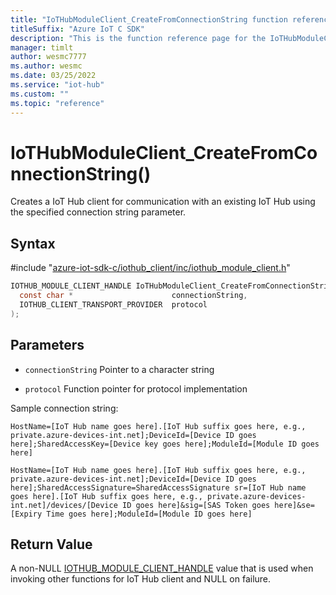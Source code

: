 ```yaml
---                             
title: "IoTHubModuleClient_CreateFromConnectionString function reference | Microsoft Docs" 
titleSuffix: "Azure IoT C SDK"            
description: "This is the function reference page for the IoTHubModuleClient_CreateFromConnectionString() function in the Azure IoT C SDK. This SDK is used with Azure IoT Hub and Azure IoT Hub Device Provisioning Service"            
manager: timlt                 
author: wesmc7777              
ms.author: wesmc               
ms.date: 03/25/2022                    
ms.service: "iot-hub"             
ms.custom: ""                
ms.topic: "reference"        
---                            
```


# IoTHubModuleClient_CreateFromConnectionString()

Creates a IoT Hub client for communication with an existing IoT Hub using the specified connection string parameter.

## Syntax

\#include "[azure-iot-sdk-c/iothub_client/inc/iothub_module_client.h](../iothub-module-client-h.md)"  
```C
IOTHUB_MODULE_CLIENT_HANDLE IoTHubModuleClient_CreateFromConnectionString(
  const char *                      connectionString,
  IOTHUB_CLIENT_TRANSPORT_PROVIDER  protocol
);
```

## Parameters
* `connectionString` Pointer to a character string 

* `protocol` Function pointer for protocol implementation

Sample connection string: 
```
HostName=[IoT Hub name goes here].[IoT Hub suffix goes here, e.g., private.azure-devices-int.net];DeviceId=[Device ID goes here];SharedAccessKey=[Device key goes here];ModuleId=[Module ID goes here]
```

```
HostName=[IoT Hub name goes here].[IoT Hub suffix goes here, e.g., private.azure-devices-int.net];DeviceId=[Device ID goes here];SharedAccessSignature=SharedAccessSignature sr=[IoT Hub name goes here].[IoT Hub suffix goes here, e.g., private.azure-devices-int.net]/devices/[Device ID goes here]&sig=[SAS Token goes here]&se=[Expiry Time goes here];ModuleId=[Module ID goes here]
```

## Return Value
A non-NULL [IOTHUB_MODULE_CLIENT_HANDLE](../iothub-module-client-h.md#iothub_module_client_handle) value that is used when invoking other functions for IoT Hub client and NULL on failure.

